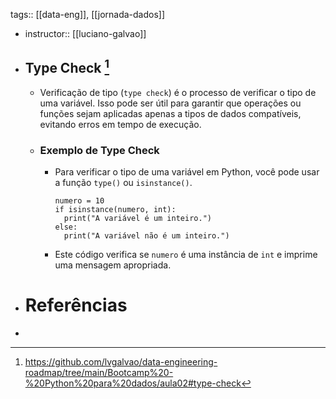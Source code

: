tags:: [[data-eng]], [[jornada-dados]]

- instructor:: [[luciano-galvao]]
- ## Type Check [^1]
	- Verificação de tipo (`type check`) é o processo de verificar o tipo de uma variável. Isso pode ser útil para garantir que operações ou funções sejam aplicadas apenas a tipos de dados compatíveis, evitando erros em tempo de execução.
	- ### Exemplo de Type Check
		- Para verificar o tipo de uma variável em Python, você pode usar a função `type()` ou `isinstance()`.
		  
		  ```
		  numero = 10
		  if isinstance(numero, int):
		    print("A variável é um inteiro.")
		  else:
		    print("A variável não é um inteiro.")
		  ```
		- Este código verifica se `numero` é uma instância de `int` e imprime uma mensagem apropriada.
- # Referências
- [^1]: https://github.com/lvgalvao/data-engineering-roadmap/tree/main/Bootcamp%20-%20Python%20para%20dados/aula02#type-check